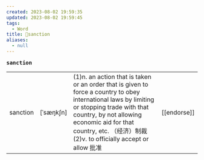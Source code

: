 ```yaml
---
created: 2023-08-02 19:59:35
updated: 2023-08-02 19:59:45
tags:
  - Word
title: 📖sanction
aliases:
  - null
---
```


<pre><strong>sanction</strong></pre>
|   |   |   |   |
|---|---|---|---|
|sanction|[ˈsæŋkʃn]|(1)n. an action that is taken or an order that is given to force a country to obey international laws by limiting or stopping trade with that country, by not allowing economic aid for that country, etc. （经济）制裁(2)v. to officially accept or allow 批准|[[endorse]]|